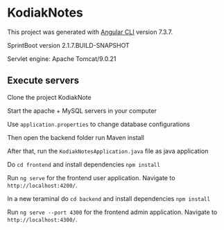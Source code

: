 # KodiakNotes

This project was generated with
[Angular CLI](https://github.com/angular/angular-cli) version 7.3.7.

SprintBoot version 2.1.7.BUILD-SNAPSHOT

Servlet engine: Apache Tomcat/9.0.21

## Execute servers

Clone the project KodiakNote

Start the apache + MySQL servers in your computer

Use `application.properties` to change database configurations

Then open the backend folder run Maven install

After that, run the `KodiakNotesApplication.java` file as java application

Do `cd frontend` and install dependencies `npm install`

Run `ng serve` for the frontend user application. Navigate to `http://localhost:4200/`.

In a new teraminal do `cd backend` and install dependencies `npm install`

Run `ng serve --port 4300` for the frontend admin application. Navigate to `http://localhost:4300/`.

